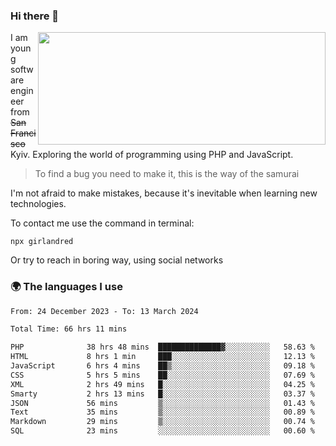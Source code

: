 ### Hi there 👋  

<img align='right' src="https://github-readme-stats.vercel.app/api?username=girlandred&count_private=true&show_icons=true&include_all_commits=true&hide_rank=true&hide_title=true&theme=buefy&card_width=300" width=460 height=180>


I am young software engineer from ~~San Francisco~~ Kyiv. Exploring the world of programming using PHP and JavaScript.


> To find a bug you need to make it, this is the way of the samurai



I'm not afraid to make mistakes, because it's inevitable when learning new technologies.

To contact me use the command in terminal:

```
npx girlandred
```

Or try to reach in boring way, using social networks


### 🌍 The languages I use

<!--START_SECTION:waka-->

```txt
From: 24 December 2023 - To: 13 March 2024

Total Time: 66 hrs 11 mins

PHP              38 hrs 48 mins  ██████████████▓░░░░░░░░░░   58.63 %
HTML             8 hrs 1 min     ███░░░░░░░░░░░░░░░░░░░░░░   12.13 %
JavaScript       6 hrs 4 mins    ██▒░░░░░░░░░░░░░░░░░░░░░░   09.18 %
CSS              5 hrs 5 mins    ██░░░░░░░░░░░░░░░░░░░░░░░   07.69 %
XML              2 hrs 49 mins   █░░░░░░░░░░░░░░░░░░░░░░░░   04.25 %
Smarty           2 hrs 13 mins   █░░░░░░░░░░░░░░░░░░░░░░░░   03.37 %
JSON             56 mins         ▒░░░░░░░░░░░░░░░░░░░░░░░░   01.43 %
Text             35 mins         ▒░░░░░░░░░░░░░░░░░░░░░░░░   00.89 %
Markdown         29 mins         ▒░░░░░░░░░░░░░░░░░░░░░░░░   00.74 %
SQL              23 mins         ░░░░░░░░░░░░░░░░░░░░░░░░░   00.60 %
```

<!--END_SECTION:waka-->
